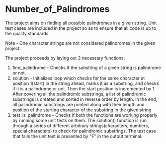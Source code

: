 # Number_of_Palindromes
The project aims on finding all possible palindromes in a given string. Unit test cases are included in the project so as to ensure that all code is up to the quality standards.

Note - One character strings are not considered palindromes in the given project.


The project proceeds by laying out 3 necessary functions:
1. find_palindrome - Checks if the substring of a given string is palindrome or not.
2. solution - Initializes loop which checks for the same character at position 1(start) in the string ahead, marks it as a substring, and checks if it is a palindrome or not. Then the start position is incremented by 1. After covering all the palindromic substrings, a list of palindromic substrings is created and sorted in reverse order by length. In the end, all palindromic substrings are printed along with their length and position of the starting character of the substring in the given string.
3. test_is_palindrome - Checks if both the functions are working properly by running some unit tests on them. The solution() function is run through a series of different arbitrary strings(characters, numbers, special characters) to check for palindromic substrings. The test case that fails the unit test is presented by "F" in the output terminal.
